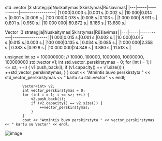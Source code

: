 std::vector
|3 strategija|Nuskaitymas|Skirstymas|Rūšiavimas|
|---|-----|-----------|------------------|
|1 000|0.003 s.|0.001 s.|0.002 s.|
|10 000|0.014 s.|0.001 s.|0.009 s.|
|100 000|0.078 s.|0.008 s.|0.103 s.|
|1 000 000| 8.911 s.| 0.801 s.| 0.950 s.|
|10 000 000| 80.872 s.| 8.186 s.| 13.680 s.|

Vector
|3 strategija|Nuskaitymas|Skirstymas|Rūšiavimas|
|---|-----|-----------|------------------|
|1 000|0.015 s.|0.001 s.|0.002 s.|
|10 000|0.015 s.|0.015 s.|0.003 s.|
|100 000|0.135 s.| 0.034 s.|0.085 s.|
|1 000 000|2.358 s.| 0.383 s.|0.928 s.|
|10 000 000|24.349 s.| 3.880 s.| 11.513 s.|


unsigned int sz = 100000000;  // 10000, 100000, 1000000, 10000000, 100000000
            std::vector<int> v1;
            int std_vector_perskirstymas = 0;
            for (int i = 1; i <= sz; ++i) {
                v1.push_back(i);
                if (v1.capacity() == v1.size()) {
                    ++std_vector_perskirstymas;
                }
            }
            cout << "Atmintis buvo perskirstyta " << std_vector_perskirstymas << " kartu su std::vector" << endl;

            Vector<int> v2;
            int vector_perskirstymas = 0;
            for (int i = 1; i <= sz; ++i) {
                v2.push_back(i);
                if (v2.capacity() == v2.size()) {
                    ++vector_perskirstymas;
                }
            } 
            cout << "Atmintis buvo perskirstyta " << vector_perskirstymas << " kartu su Vector" << endl;


![image](https://github.com/paulynaa/Darbas3/assets/147087833/99dbe095-c580-4bad-8bb2-61a47a026c2e)
